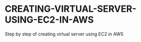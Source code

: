 # CREATING-VIRTUAL-SERVER-USING-EC2-IN-AWS
Step by step of creating virtual server using EC2 in AWS
